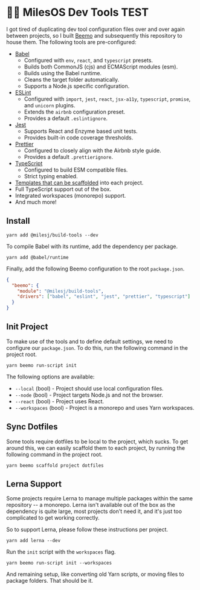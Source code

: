 # 👨‍💻 MilesOS Dev Tools TEST

I got tired of duplicating dev tool configuration files over and over again between projects, so I
built [Beemo](https://github.com/milesj/beemo) and subsequently this repository to house them. The
following tools are pre-configured:

- [Babel](https://github.com/milesj/build-tool-config/blob/master/packages/config/configs/babel.js)
  - Configured with `env`, `react`, and `typescript` presets.
  - Builds both CommonJS (cjs) and ECMAScript modules (esm).
  - Builds using the Babel runtime.
  - Cleans the target folder automatically.
  - Supports a Node.js specific configuration.
- [ESLint](https://github.com/milesj/build-tool-config/blob/master/packages/config/configs/eslint.js)
  - Configured with `import`, `jest`, `react`, `jsx-a11y`, `typescript`, `promise`, and `unicorn`
    plugins.
  - Extends the `airbnb` configuration preset.
  - Provides a default `.eslintignore`.
- [Jest](https://github.com/milesj/build-tool-config/blob/master/packages/config/configs/jest.js)
  - Supports React and Enzyme based unit tests.
  - Provides built-in code coverage thresholds.
- [Prettier](https://github.com/milesj/build-tool-config/blob/master/packages/config/configs/prettier.js)
  - Configured to closely align with the Airbnb style guide.
  - Provides a default `.prettierignore`.
- [TypeScript](https://github.com/milesj/build-tool-config/blob/master/packages/config/configs/typescript.js)
  - Configured to build ESM compatible files.
  - Strict typing enabled.
- [Templates that can be scaffolded](https://github.com/milesj/build-tool-config/tree/master/packages/config/templates)
  into each project.
- Full TypeScript support out of the box.
- Integrated workspaces (monorepo) support.
- And much more!

## Install

```
yarn add @milesj/build-tools --dev
```

To compile Babel with its runtime, add the dependency per package.

```
yarn add @babel/runtime
```

Finally, add the following Beemo configuration to the root `package.json`.

```json
{
  "beemo": {
    "module": "@milesj/build-tools",
    "drivers": ["babel", "eslint", "jest", "prettier", "typescript"]
  }
}
```

## Init Project

To make use of the tools and to define default settings, we need to configure our `package.json`. To
do this, run the following command in the project root.

```
yarn beemo run-script init
```

The following options are available:

- `--local` (bool) - Project should use local configuration files.
- `--node` (bool) - Project targets Node.js and not the browser.
- `--react` (bool) - Project uses React.
- `--workspaces` (bool) - Project is a monorepo and uses Yarn workspaces.

## Sync Dotfiles

Some tools require dotfiles to be local to the project, which sucks. To get around this, we can
easily scaffold them to each project, by running the following command in the project root.

```
yarn beemo scaffold project dotfiles
```

## Lerna Support

Some projects require Lerna to manage multiple packages within the same repository -- a monorepo.
Lerna isn't available out of the box as the dependency is quite large, most projects don't need it,
and it's just too complicated to get working correctly.

So to support Lerna, please follow these instructions per project.

```
yarn add lerna --dev
```

Run the `init` script with the `workspaces` flag.

```
yarn beemo run-script init --workspaces
```

And remaining setup, like converting old Yarn scripts, or moving files to package folders. That
should be it.
